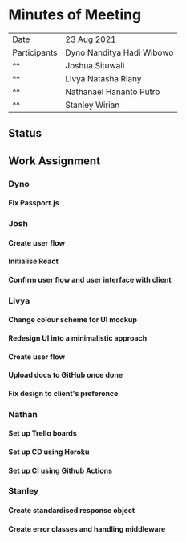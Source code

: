 # Minutes of Meeting

|              |                           |
| :----------- | :------------------------ |
| Date         | 23 Aug 2021               |
| Participants | Dyno Nanditya Hadi Wibowo |
|      ^^      | Joshua Situwali           |
|      ^^      | Livya Natasha Riany       |
|      ^^      | Nathanael Hananto Putro   |
|      ^^      | Stanley Wirian            |

## Status



## Work Assignment

### Dyno
#### Fix Passport.js


### Josh
#### Create user flow
#### Initialise React
#### Confirm user flow and user interface with client


### Livya
#### Change colour scheme for UI mockup 
#### Redesign UI into a minimalistic approach
#### Create user flow
#### Upload docs to GitHub once done 
#### Fix design to client's preference


### Nathan
#### Set up Trello boards
#### Set up CD using Heroku
#### Set up CI using Github Actions


### Stanley
#### Create standardised response object
#### Create error classes and handling middleware

